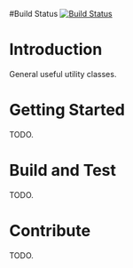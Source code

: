 #Build Status
[![Build Status](https://dev.azure.com/pieterv/Utilities/_apis/build/status/Utilities%20-%20.NET%20Core%20-%20CI)](https://dev.azure.com/pieterv/Utilities/_build/latest?definitionId=12)

# Introduction
General useful utility classes.

# Getting Started
TODO.

# Build and Test
TODO.

# Contribute
TODO.
